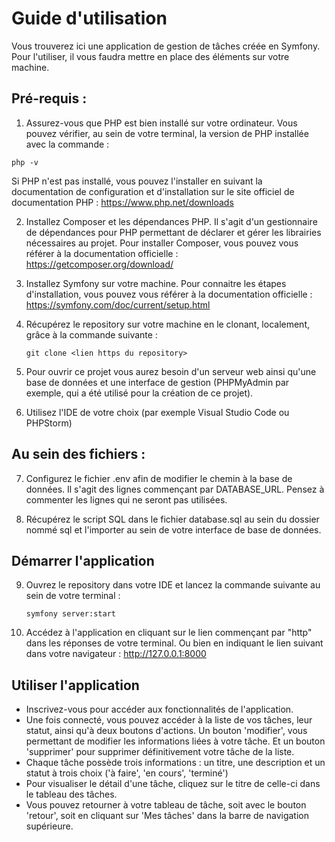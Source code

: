 # Guide d'utilisation

Vous trouverez ici une application de gestion de tâches créée en Symfony. Pour l'utiliser, il vous faudra mettre en place des éléments sur votre machine.

## Pré-requis : 
1. Assurez-vous que PHP est bien installé sur votre ordinateur. Vous pouvez vérifier, au sein de votre terminal, la version de PHP installée avec la commande :
  ```
  php -v
  ```
   Si PHP n'est pas installé, vous pouvez l'installer en suivant la documentation de configuration et d'installation sur le site officiel de documentation PHP : https://www.php.net/downloads

2. Installez Composer et les dépendances PHP. Il s'agit d'un gestionnaire de dépendances pour PHP permettant de déclarer et gérer les librairies nécessaires
   au projet. Pour installer Composer, vous pouvez vous référer à la documentation officielle : https://getcomposer.org/download/

3. Installez Symfony sur votre machine. Pour connaitre les étapes d'installation, vous pouvez vous référer à la documentation officielle : https://symfony.com/doc/current/setup.html

4. Récupérez le repository sur votre machine en le clonant, localement, grâce à la commande suivante :
   ```
   git clone <lien https du repository>
   ```

5. Pour ouvrir ce projet vous aurez besoin d'un serveur web ainsi qu'une base de données et une interface de gestion (PHPMyAdmin par exemple, qui a été utilisé pour la création de ce projet).

6. Utilisez l'IDE de votre choix (par exemple Visual Studio Code ou PHPStorm)

## Au sein des fichiers : 

7. Configurez le fichier .env afin de modifier le chemin à la base de données. Il s'agit des lignes commençant par DATABASE_URL. Pensez à commenter les lignes qui ne seront pas utilisées.

8. Récupérez le script SQL dans le fichier database.sql au sein du dossier nommé sql et l'importer au sein de votre interface de base de données.

## Démarrer l'application 

9. Ouvrez le repository dans votre IDE et lancez la commande suivante au sein de votre terminal :
    ```
    symfony server:start
    ```

10. Accédez à l'application en cliquant sur le lien commençant par "http" dans les réponses de votre terminal. Ou bien en indiquant le lien suivant dans votre navigateur : http://127.0.0.1:8000
    
## Utiliser l'application 

- Inscrivez-vous pour accéder aux fonctionnalités de l'application.
- Une fois connecté, vous pouvez accéder à la liste de vos tâches, leur statut, ainsi qu'à deux boutons d'actions. Un bouton 'modifier', vous permettant de modifier les informations liées à votre
  tâche. Et un bouton 'supprimer' pour supprimer définitivement votre tâche de la liste.
- Chaque tâche possède trois informations : un titre, une description et un statut à trois choix ('à faire', 'en cours', 'terminé')
- Pour visualiser le détail d'une tâche, cliquez sur le titre de celle-ci dans le tableau des tâches.
- Vous pouvez retourner à votre tableau de tâche, soit avec le bouton 'retour', soit en cliquant sur 'Mes tâches' dans la barre de navigation supérieure.
